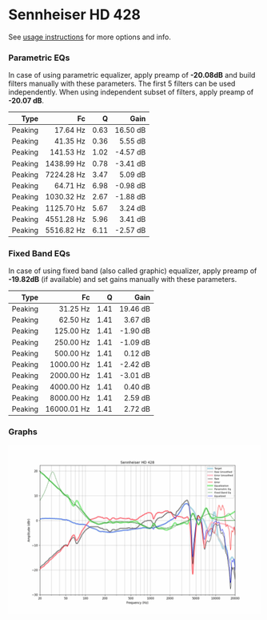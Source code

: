 # Sennheiser HD 428
See [usage instructions](https://github.com/jaakkopasanen/AutoEq#usage) for more options and info.

### Parametric EQs
In case of using parametric equalizer, apply preamp of **-20.08dB** and build filters manually
with these parameters. The first 5 filters can be used independently.
When using independent subset of filters, apply preamp of **-20.07 dB**.

| Type    | Fc         |    Q | Gain     |
|--------:|-----------:|-----:|---------:|
| Peaking | 17.64 Hz   | 0.63 | 16.50 dB |
| Peaking | 41.35 Hz   | 0.36 | 5.55 dB  |
| Peaking | 141.53 Hz  | 1.02 | -4.57 dB |
| Peaking | 1438.99 Hz | 0.78 | -3.41 dB |
| Peaking | 7224.28 Hz | 3.47 | 5.09 dB  |
| Peaking | 64.71 Hz   | 6.98 | -0.98 dB |
| Peaking | 1030.32 Hz | 2.67 | -1.88 dB |
| Peaking | 1125.70 Hz | 5.67 | 3.24 dB  |
| Peaking | 4551.28 Hz | 5.96 | 3.41 dB  |
| Peaking | 5516.82 Hz | 6.11 | -2.57 dB |

### Fixed Band EQs
In case of using fixed band (also called graphic) equalizer, apply preamp of **-19.82dB**
(if available) and set gains manually with these parameters.

| Type    | Fc          |    Q | Gain     |
|--------:|------------:|-----:|---------:|
| Peaking | 31.25 Hz    | 1.41 | 19.46 dB |
| Peaking | 62.50 Hz    | 1.41 | 3.67 dB  |
| Peaking | 125.00 Hz   | 1.41 | -1.90 dB |
| Peaking | 250.00 Hz   | 1.41 | -1.09 dB |
| Peaking | 500.00 Hz   | 1.41 | 0.12 dB  |
| Peaking | 1000.00 Hz  | 1.41 | -2.42 dB |
| Peaking | 2000.00 Hz  | 1.41 | -3.01 dB |
| Peaking | 4000.00 Hz  | 1.41 | 0.40 dB  |
| Peaking | 8000.00 Hz  | 1.41 | 2.59 dB  |
| Peaking | 16000.01 Hz | 1.41 | 2.72 dB  |

### Graphs
![](./Sennheiser%20HD%20428.png)